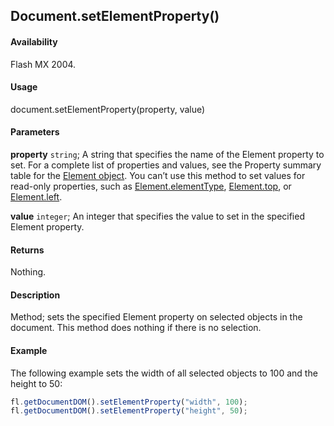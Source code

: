 ## Document.setElementProperty()

#### Availability

Flash MX 2004.

#### Usage

document.setElementProperty(property, value)

#### Parameters

**property** `string`; A string that specifies the name of the Element property to set. For a complete list of properties and values, see the Property summary table for the [Element object](../Element_object/Element_summary.md).
You can’t use this method to set values for read-only properties, such as [Element.elementType](../Element_object/Element1.md), [Element.top](../Element_object/Element22.md), or
[Element.left](../Element_object/Element8.md).

**value** `integer`; An integer that specifies the value to set in the specified Element property.

#### Returns

Nothing.

#### Description

Method; sets the specified Element property on selected objects in the document. This method does nothing if there is no selection.

#### Example

The following example sets the width of all selected objects to 100 and the height to 50:

```javascript
fl.getDocumentDOM().setElementProperty("width", 100);
fl.getDocumentDOM().setElementProperty("height", 50);
```
